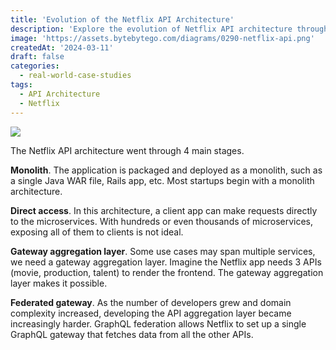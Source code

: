 ```yaml
---
title: 'Evolution of the Netflix API Architecture'
description: 'Explore the evolution of Netflix API architecture through four stages.'
image: 'https://assets.bytebytego.com/diagrams/0290-netflix-api.png'
createdAt: '2024-03-11'
draft: false
categories:
  - real-world-case-studies
tags:
  - API Architecture
  - Netflix
---
```


![](https://assets.bytebytego.com/diagrams/0290-netflix-api.png)

The Netflix API architecture went through 4 main stages.

**Monolith**. The application is packaged and deployed as a monolith, such as a single Java WAR file, Rails app, etc. Most startups begin with a monolith architecture.

**Direct access**. In this architecture, a client app can make requests directly to the microservices. With hundreds or even thousands of microservices, exposing all of them to clients is not ideal.

**Gateway aggregation layer**. Some use cases may span multiple services, we need a gateway aggregation layer. Imagine the Netflix app needs 3 APIs (movie, production, talent) to render the frontend. The gateway aggregation layer makes it possible.

**Federated gateway**. As the number of developers grew and domain complexity increased, developing the API aggregation layer became increasingly harder. GraphQL federation allows Netflix to set up a single GraphQL gateway that fetches data from all the other APIs.
